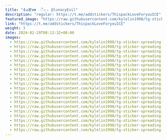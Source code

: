 ```yaml
---
title: "፧𝐋𝐨愛𝐯𝐞  ੈ✩‧₊ @lunacyEvil"
description: "regular: https://t.me/addstickers/ThispackLoveForyouICE"
featured_image: "https://raw.githubusercontent.com/kylelin1998/tg-sticker-spreading-worldwide-images/main/img/45f2ee35-be98-4c64-8b26-4f25e3a9db04.jpg"
link: "https://t.me/addstickers/ThispackLoveForyouICE"
weight: 3
date: 2024-02-29T08:13:32+08:00
images:
  - https://raw.githubusercontent.com/kylelin1998/tg-sticker-spreading-worldwide-images/main/img/45f2ee35-be98-4c64-8b26-4f25e3a9db04.jpg
  - https://raw.githubusercontent.com/kylelin1998/tg-sticker-spreading-worldwide-images/main/img/229817f2-0d3b-4b66-9191-215a32c4eb22.jpg
  - https://raw.githubusercontent.com/kylelin1998/tg-sticker-spreading-worldwide-images/main/img/c169b72a-1080-4a8f-9228-60a7472786fa.jpg
  - https://raw.githubusercontent.com/kylelin1998/tg-sticker-spreading-worldwide-images/main/img/15220391-e460-47ac-b02d-9421dc764ed4.jpg
  - https://raw.githubusercontent.com/kylelin1998/tg-sticker-spreading-worldwide-images/main/img/11d659ec-28df-4312-abc0-3505ee35bfb1.jpg
  - https://raw.githubusercontent.com/kylelin1998/tg-sticker-spreading-worldwide-images/main/img/9290b447-6d38-4f54-95fc-494f725d5304.jpg
  - https://raw.githubusercontent.com/kylelin1998/tg-sticker-spreading-worldwide-images/main/img/d7e7fe08-623a-4cd7-bea7-10e3f3e3be21.jpg
  - https://raw.githubusercontent.com/kylelin1998/tg-sticker-spreading-worldwide-images/main/img/bf0d8be6-8c4a-4512-87a5-db584c293dba.jpg
  - https://raw.githubusercontent.com/kylelin1998/tg-sticker-spreading-worldwide-images/main/img/9b6ec45b-f4fa-42e3-aa53-88abfd26c167.jpg
  - https://raw.githubusercontent.com/kylelin1998/tg-sticker-spreading-worldwide-images/main/img/e6273e02-97c6-4fa4-b17d-786d54bd86a2.jpg
  - https://raw.githubusercontent.com/kylelin1998/tg-sticker-spreading-worldwide-images/main/img/dcc52ca5-9563-4f1f-b7e3-33b5570ce1b7.jpg
  - https://raw.githubusercontent.com/kylelin1998/tg-sticker-spreading-worldwide-images/main/img/e58fa766-f55e-48c0-b6e1-5b9add7ca764.jpg
  - https://raw.githubusercontent.com/kylelin1998/tg-sticker-spreading-worldwide-images/main/img/f512ac81-b580-4138-bcb5-a25800851fe2.jpg
  - https://raw.githubusercontent.com/kylelin1998/tg-sticker-spreading-worldwide-images/main/img/32a6dd29-3fb0-4ef9-aff1-e326430e186f.jpg
  - https://raw.githubusercontent.com/kylelin1998/tg-sticker-spreading-worldwide-images/main/img/83d5f535-e181-43bf-879c-b50910d8f57f.jpg
  - https://raw.githubusercontent.com/kylelin1998/tg-sticker-spreading-worldwide-images/main/img/2e6ed722-e5b8-45f7-b4c3-277a91de8cde.jpg
  - https://raw.githubusercontent.com/kylelin1998/tg-sticker-spreading-worldwide-images/main/img/0bb24019-996e-4c98-85aa-b8604b7e09e5.jpg
  - https://raw.githubusercontent.com/kylelin1998/tg-sticker-spreading-worldwide-images/main/img/a39670ec-5ce2-4a7a-b65a-62b95e11f322.jpg
  - https://raw.githubusercontent.com/kylelin1998/tg-sticker-spreading-worldwide-images/main/img/b17e566e-205f-4c89-a54a-14fe0994b2e4.jpg
  - https://raw.githubusercontent.com/kylelin1998/tg-sticker-spreading-worldwide-images/main/img/c41382df-37a0-4775-a6d3-e21fd65010df.jpg
---
```

